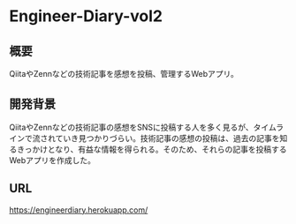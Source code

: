 # Engineer-Diary-vol2

## 概要
QiitaやZennなどの技術記事を感想を投稿、管理するWebアプリ。

## 開発背景
QiitaやZennなどの技術記事の感想をSNSに投稿する人を多く見るが、タイムラインで流されていき見つかりづらい。技術記事の感想の投稿は、過去の記事を知るきっかけとなり、有益な情報を得られる。そのため、それらの記事を投稿するWebアプリを作成した。

## URL
https://engineerdiary.herokuapp.com/
